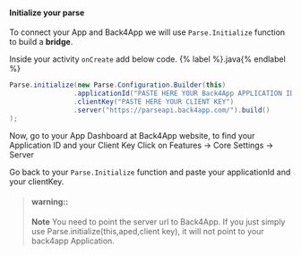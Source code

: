 #### Initialize your parse
To connect your App and Back4App we will use `Parse.Initialize` function to build a **bridge**.

Inside your activity `onCreate` add below code.
{% label %}.java{% endlabel %}
```java
Parse.initialize(new Parse.Configuration.Builder(this)
                .applicationId("PASTE HERE YOUR Back4App APPLICATION ID")
                .clientKey("PASTE HERE YOUR CLIENT KEY")
                .server("https://parseapi.back4app.com/").build()
);
```
Now, go to your App Dashboard at Back4App website, to find your Application ID and your Client Key
Click on Features -> Core Settings -> Server

<!--
You should have something like these:
<br>[JPG HERE]-->


Go back to your `Parse.Initialize` function and paste your applicationId and your clientKey.

<!--
You should have something like these:
<br>[JPG HERE]-->


> #### warning::
> **Note** You need to point the server url to Back4App. If you just simply use Parse.initialize(this,aped,client key), it will not point to your back4app Application.
